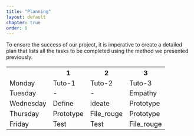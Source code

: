 ```yaml
---
title: "Planning"
layout: default
chapter: true
order: 6
---
```


<a id="Planning"></a>
To ensure the success of our project, it is imperative to create a detailed plan that lists all the tasks to be completed using the method we presented previously.

<table style="font-size: 18px" >
  <tr>
    <th></th>
    <th>1</th>
    <th>2</th>
    <th>3</th>
  </tr>
  <tr>
    <td>Monday</td>
    <td>Tuto-1</td>
    <td>Tuto-2</td>
    <td>Tuto-3</td>
  </tr>
  <tr>
    <td>Tuesday</td>
    <td>-</td>
    <td>-</td>
    <td>Empathy</td>
  </tr>
  <tr>
    <td>Wednesday</td>
    <td>Define</td>
    <td>ideate</td>
    <td>Prototype</td>
  </tr>
  <tr>
    <td>Thursday</td>
    <td>Prototype</td>
    <td>File_rouge</td>
    <td>Prototype</td>
  </tr>
  <tr>
    <td>Friday</td>
    <td>Test</td>
    <td>Test</td>
    <td>File_rouge</td>
  </tr>
</table>
